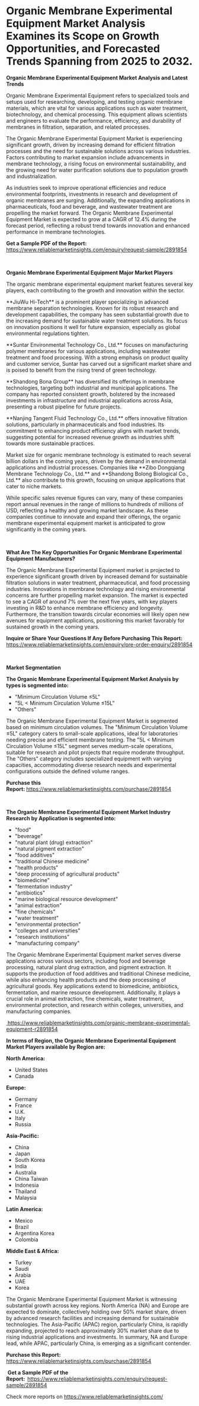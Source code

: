 <p><h1>Organic Membrane Experimental Equipment Market Analysis Examines its Scope on Growth Opportunities, and Forecasted Trends Spanning from 2025 to 2032.</h1></p><p><strong>Organic Membrane Experimental Equipment Market Analysis and Latest Trends</strong></p>
<p><p>Organic Membrane Experimental Equipment refers to specialized tools and setups used for researching, developing, and testing organic membrane materials, which are vital for various applications such as water treatment, biotechnology, and chemical processing. This equipment allows scientists and engineers to evaluate the performance, efficiency, and durability of membranes in filtration, separation, and related processes.</p><p>The Organic Membrane Experimental Equipment Market is experiencing significant growth, driven by increasing demand for efficient filtration processes and the need for sustainable solutions across various industries. Factors contributing to market expansion include advancements in membrane technology, a rising focus on environmental sustainability, and the growing need for water purification solutions due to population growth and industrialization.</p><p>As industries seek to improve operational efficiencies and reduce environmental footprints, investments in research and development of organic membranes are surging. Additionally, the expanding applications in pharmaceuticals, food and beverage, and wastewater treatment are propelling the market forward. The Organic Membrane Experimental Equipment Market is expected to grow at a CAGR of 12.4% during the forecast period, reflecting a robust trend towards innovation and enhanced performance in membrane technologies.</p></p>
<p><strong>Get a Sample PDF of the Report:&nbsp;</strong> <a href="https://www.reliablemarketinsights.com/enquiry/request-sample/2891854?utm_campaign=3317&utm_medium=2&utm_source=Github&utm_content=ia&utm_term=14032025&utm_id=organic-membrane-experimental-equipment">https://www.reliablemarketinsights.com/enquiry/request-sample/2891854</a></p>
<p>&nbsp;</p>
<p><strong>Organic Membrane Experimental Equipment Major Market Players</strong></p>
<p><p>The organic membrane experimental equipment market features several key players, each contributing to the growth and innovation within the sector. </p><p>**JiuWu Hi-Tech** is a prominent player specializing in advanced membrane separation technologies. Known for its robust research and development capabilities, the company has seen substantial growth due to the increasing demand for sustainable water treatment solutions. Its focus on innovation positions it well for future expansion, especially as global environmental regulations tighten.</p><p>**Suntar Environmental Technology Co., Ltd.** focuses on manufacturing polymer membranes for various applications, including wastewater treatment and food processing. With a strong emphasis on product quality and customer service, Suntar has carved out a significant market share and is poised to benefit from the rising trend of green technology.</p><p>**Shandong Bona Group** has diversified its offerings in membrane technologies, targeting both industrial and municipal applications. The company has reported consistent growth, bolstered by the increased investments in infrastructure and industrial applications across Asia, presenting a robust pipeline for future projects.</p><p>**Nanjing Tangent Fluid Technology Co., Ltd.** offers innovative filtration solutions, particularly in pharmaceuticals and food industries. Its commitment to enhancing product efficiency aligns with market trends, suggesting potential for increased revenue growth as industries shift towards more sustainable practices.</p><p>Market size for organic membrane technology is estimated to reach several billion dollars in the coming years, driven by the demand in environmental applications and industrial processes. Companies like **Zibo Dongqiang Membrane Technology Co., Ltd.** and **Shandong Bolong Biological Co., Ltd.** also contribute to this growth, focusing on unique applications that cater to niche markets. </p><p>While specific sales revenue figures can vary, many of these companies report annual revenues in the range of millions to hundreds of millions of USD, reflecting a healthy and growing market landscape. As these companies continue to innovate and expand their offerings, the organic membrane experimental equipment market is anticipated to grow significantly in the coming years.</p></p>
<p>&nbsp;</p>
<p><strong>What Are The Key Opportunities For Organic Membrane Experimental Equipment Manufacturers?</strong></p>
<p><p>The Organic Membrane Experimental Equipment market is projected to experience significant growth driven by increased demand for sustainable filtration solutions in water treatment, pharmaceutical, and food processing industries. Innovations in membrane technology and rising environmental concerns are further propelling market expansion. The market is expected to see a CAGR of around 7% over the next five years, with key players investing in R&D to enhance membrane efficiency and longevity. Furthermore, the transition towards circular economies will likely open new avenues for equipment applications, positioning this market favorably for sustained growth in the coming years.</p></p>
<p><strong>Inquire or Share Your Questions If Any Before Purchasing This Report:</strong> <a href="https://www.reliablemarketinsights.com/enquiry/pre-order-enquiry/2891854?utm_campaign=3317&utm_medium=2&utm_source=Github&utm_content=ia&utm_term=14032025&utm_id=organic-membrane-experimental-equipment">https://www.reliablemarketinsights.com/enquiry/pre-order-enquiry/2891854</a></p>
<p>&nbsp;</p>
<p><strong>Market Segmentation</strong></p>
<p><strong>The Organic Membrane Experimental Equipment Market Analysis by types is segmented into:</strong></p>
<p><ul><li>"Minimum Circulation Volume ≤5L"</li><li>"5L < Minimum Circulation Volume ≤15L"</li><li>"Others"</li></ul></p>
<p><p>The Organic Membrane Experimental Equipment Market is segmented based on minimum circulation volumes. The "Minimum Circulation Volume ≤5L" category caters to small-scale applications, ideal for laboratories needing precise and efficient membrane testing. The "5L < Minimum Circulation Volume ≤15L" segment serves medium-scale operations, suitable for research and pilot projects that require moderate throughput. The "Others" category includes specialized equipment with varying capacities, accommodating diverse research needs and experimental configurations outside the defined volume ranges.</p></p>
<p><strong>Purchase this Report:&nbsp;</strong><a href="https://www.reliablemarketinsights.com/purchase/2891854?utm_campaign=3317&utm_medium=2&utm_source=Github&utm_content=ia&utm_term=14032025&utm_id=organic-membrane-experimental-equipment">https://www.reliablemarketinsights.com/purchase/2891854</a></p>
<p>&nbsp;</p>
<p><strong>The Organic Membrane Experimental Equipment Market Industry Research by Application is segmented into:</strong></p>
<p><ul><li>"food"</li><li>"beverage"</li><li>"natural plant (drug) extraction"</li><li>"natural pigment extraction"</li><li>"food additives"</li><li>"traditional Chinese medicine"</li><li>"health products"</li><li>"deep processing of agricultural products"</li><li>"biomedicine"</li><li>"fermentation industry"</li><li>"antibiotics"</li><li>"marine biological resource development"</li><li>"animal extraction"</li><li>"fine chemicals"</li><li>"water treatment"</li><li>"environmental protection"</li><li>"colleges and universities"</li><li>"research institutions"</li><li>"manufacturing company"</li></ul></p>
<p><p>The Organic Membrane Experimental Equipment market serves diverse applications across various sectors, including food and beverage processing, natural plant drug extraction, and pigment extraction. It supports the production of food additives and traditional Chinese medicine, while also enhancing health products and the deep processing of agricultural goods. Key applications extend to biomedicine, antibiotics, fermentation, and marine resource development. Additionally, it plays a crucial role in animal extraction, fine chemicals, water treatment, environmental protection, and research within colleges, universities, and manufacturing companies.</p></p>
<p><a href="https://www.reliablemarketinsights.com/organic-membrane-experimental-equipment-r2891854?utm_campaign=3317&utm_medium=2&utm_source=Github&utm_content=ia&utm_term=14032025&utm_id=organic-membrane-experimental-equipment">&nbsp;https://www.reliablemarketinsights.com/organic-membrane-experimental-equipment-r2891854</a></p>
<p><strong>In terms of Region, the Organic Membrane Experimental Equipment Market Players available by Region are:</strong></p>
<p>
    <p> <strong> North America: </strong>
        <ul>
            <li>United States</li>
            <li>Canada</li>
        </ul>
        </p> 
    <p> <strong> Europe: </strong>
        <ul>
            <li>Germany</li>
            <li>France</li>
            <li>U.K.</li>
            <li>Italy</li>
            <li>Russia</li>
        </ul>
        </p> 
    <p> <strong> Asia-Pacific: </strong>
        <ul>
            <li>China</li>
            <li>Japan</li>
            <li>South Korea</li>
            <li>India</li>
            <li>Australia</li>
            <li>China Taiwan</li>
            <li>Indonesia</li>
            <li>Thailand</li>
            <li>Malaysia</li>
        </ul>
        </p> 
    <p> <strong> Latin America: </strong>
        <ul>
            <li>Mexico</li>
            <li>Brazil</li>
            <li>Argentina Korea</li>
            <li>Colombia</li>
        </ul>
        </p> 
    <p> <strong> Middle East & Africa: </strong>
        <ul>
            <li>Turkey</li>
            <li>Saudi</li>
            <li>Arabia</li>
            <li>UAE</li>
            <li>Korea</li>
        </ul>
    </p>
    </p>
<p><p>The Organic Membrane Experimental Equipment Market is witnessing substantial growth across key regions. North America (NA) and Europe are expected to dominate, collectively holding over 50% market share, driven by advanced research facilities and increasing demand for sustainable technologies. The Asia-Pacific (APAC) region, particularly China, is rapidly expanding, projected to reach approximately 30% market share due to rising industrial applications and investments. In summary, NA and Europe lead, while APAC, particularly China, is emerging as a significant contender.</p></p>
<p><strong>Purchase this Report: </strong><a href="https://www.reliablemarketinsights.com/purchase/2891854?utm_campaign=3317&utm_medium=2&utm_source=Github&utm_content=ia&utm_term=14032025&utm_id=organic-membrane-experimental-equipment">https://www.reliablemarketinsights.com/purchase/2891854</a></p>
<p>&nbsp;<strong>Get a Sample PDF of the Report:&nbsp;&nbsp;</strong><a href="https://www.reliablemarketinsights.com/enquiry/request-sample/2891854?utm_campaign=3317&utm_medium=2&utm_source=Github&utm_content=ia&utm_term=14032025&utm_id=organic-membrane-experimental-equipment">https://www.reliablemarketinsights.com/enquiry/request-sample/2891854</a></p>
<p><strong></strong></p>
<p>Check more reports on <a href="https://www.reliablemarketinsights.com/?utm_campaign=3317&utm_medium=2&utm_source=Github&utm_content=ia&utm_term=14032025&utm_id=organic-membrane-experimental-equipment">https://www.reliablemarketinsights.com/</a></p>
